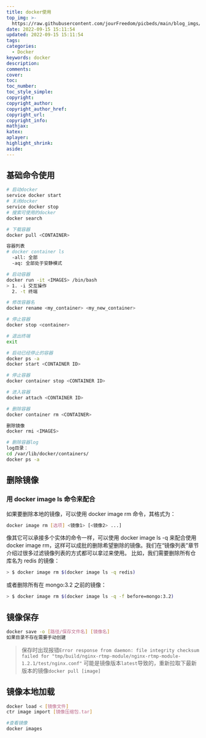```yaml
---
title: docker使用
top_img: >-
  https://raw.githubusercontent.com/jourFreedom/picbeds/main/blog_imgs/8ea16b280878493e8b07cd4f33c4b465_9b9b8903ca754025ae8507dbb805525a_thumb.jpg
date: 2022-09-15 15:11:54
updated: 2022-09-15 15:11:54
tags:
categories: 
  - Docker
keywords: docker
description:
comments:
cover:
toc:
toc_number:
toc_style_simple:
copyright:
copyright_author:
copyright_author_href:
copyright_url:
copyright_info:
mathjax:
katex:
aplayer:
highlight_shrink:
aside:
---
```


## 基础命令使用

```bash
# 启动docker
service docker start
# 关闭docker
service docker stop
# 搜索可使用的docker
docker search

# 下载容器
docker pull <CONTAINER>

容器列表
# docker container ls
  -all: 全部
  -aq: 全部处于安静模式 

# 启动容器
docker run -it <IMAGES> /bin/bash
> 1. -i 交互操作
  2. -t 终端

# 修改容器名
docker rename <my_container> <my_new_container>

# 停止容器
docker stop <container>

# 退出终端
exit

# 启动已经停止的容器
docker ps -a
docker start <CONTAINER ID>

# 停止容器
docker container stop <CONTAINER ID>

# 进入容器
docker attach <CONTAINER ID>

# 删除容器
docker container rm <CONTAINER>

删除镜像
docker rmi <IMAGES>

# 删除容器log
log目录： 
cd /var/lib/docker/containers/
docker ps -a

```

## 删除镜像

### 用 docker image ls 命令来配合

如果要删除本地的镜像，可以使用 docker image rm 命令，其格式为：

```bash
docker image rm [选项] <镜像1> [<镜像2> ...]
```

像其它可以承接多个实体的命令一样，可以使用 docker image ls -q 来配合使用 docker image rm，这样可以成批的删除希望删除的镜像。我们在“镜像列表”章节介绍过很多过滤镜像列表的方式都可以拿过来使用。
比如，我们需要删除所有仓库名为 redis 的镜像：

```bash
> $ docker image rm $(docker image ls -q redis)
```

或者删除所有在 mongo:3.2 之前的镜像：

```bash
> $ docker image rm $(docker image ls -q -f before=mongo:3.2)
```

## 镜像保存

```bash
docker save -o [路径/保存文件名] [镜像名]
如果目录不存在需要手动创建
```

> 保存时出现报错`Error response from daemon: file integrity checksum failed for "tmp/build/nginx-rtmp-module/nginx-rtmp-module-1.2.1/test/nginx.conf"`
> 可能是镜像版本`latest`导致的，重新拉取下最新版本的镜像`docker pull [image]`

## 镜像本地加载

```bash
docker load < [镜像文件]
ctr image import [镜像压缩包.tar]

#查看镜像
docker images
```
